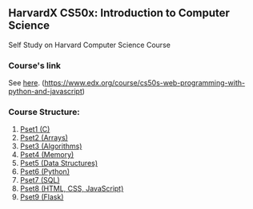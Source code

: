 ## HarvardX CS50x: Introduction to Computer Science
Self Study on Harvard Computer Science Course

### Course's link ###

See [here](https://www.edx.org/course/introduction-computer-science-harvardx-cs50x). (https://www.edx.org/course/cs50s-web-programming-with-python-and-javascript)

### Course Structure: ###

1. [Pset1 (C)](https://github.com/Chong-Tuc-Yee/HarvardX-CS50-Introduction-to-Computer-Science/tree/main/Pset1)
2. [Pset2 (Arrays)](https://github.com/Chong-Tuc-Yee/HarvardX-CS50-Introduction-to-Computer-Science/tree/main/Pset2)
3. [Pset3 (Algorithms)](https://github.com/Chong-Tuc-Yee/HarvardX-CS50-Introduction-to-Computer-Science/tree/main/Pset3)
4. [Pset4 (Memory)](https://github.com/Chong-Tuc-Yee/HarvardX-CS50-Introduction-to-Computer-Science/tree/main/Pset4)
5. [Pset5 (Data Structures)](https://github.com/Chong-Tuc-Yee/HarvardX-CS50-Introduction-to-Computer-Science/tree/main/Pset5)
6. [Pset6 (Python)](https://github.com/Chong-Tuc-Yee/HarvardX-CS50-Introduction-to-Computer-Science/tree/main/Pset6)
7. [Pset7 (SQL)](https://github.com/Chong-Tuc-Yee/HarvardX-CS50-Introduction-to-Computer-Science/tree/main/Pset7)
8. [Pset8 (HTML, CSS, JavaScript)](https://github.com/Chong-Tuc-Yee/HarvardX-CS50-Introduction-to-Computer-Science/tree/main/Pset8)
9. [Pset9 (Flask)](https://github.com/Chong-Tuc-Yee/HarvardX-CS50-Introduction-to-Computer-Science/tree/main/Pset9)
